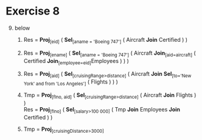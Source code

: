 # Exercise 8

9. below
   1. Res = **Proj**<sub>[eid]</sub> ( **Sel**<sub>[aname = 'Boeing 747']</sub> ( Aircraft **Join** Certified ) )

   2. Res = **Proj**<sub>[ename]</sub> ( **Sel**<sub>[aname = 'Boeing 747']</sub> ( Aircraft **Join**<sub>[aid=aircraft]</sub> ( Certified **Join**<sub>[employee=eid]</sub>Employees ) ) )

   3. Res = **Proj**<sub>[aid]</sub> ( **Sel**<sub>[cruisingRange>distance]</sub> ( Aircraft **Join** **Sel**<sub>[to='New York' and from 'Los Angeles']</sub> ( Flights ) ) )

   4. Tmp = **Proj**<sub>[flno, aid]</sub> ( **Sel**<sub>[cruisingRange>distance]</sub> ( Aircraft **Join** Flights ) ) <br>
   Res = **Proj**<sub>[flno]</sub> ( **Sel**<sub>[salary>100 000]</sub> ( Tmp **Join** Employees **Join** Certified ) )

   5. Tmp = **Proj**<sub>[cruisingDistance>3000]</sub>